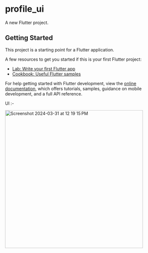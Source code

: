# profile_ui

A new Flutter project.

## Getting Started

This project is a starting point for a Flutter application.

A few resources to get you started if this is your first Flutter project:

- [Lab: Write your first Flutter app](https://docs.flutter.dev/get-started/codelab)
- [Cookbook: Useful Flutter samples](https://docs.flutter.dev/cookbook)

For help getting started with Flutter development, view the
[online documentation](https://docs.flutter.dev/), which offers tutorials,
samples, guidance on mobile development, and a full API reference.

UI :-


<img width="451" alt="Screenshot 2024-03-31 at 12 19 15 PM" src="https://github.com/Rushikesh0107/Profile-UI/assets/97348386/2e8d7d73-62e1-4c53-9fba-58fd0d0dbc49">
